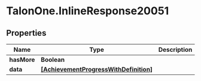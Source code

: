 # TalonOne.InlineResponse20051

## Properties

Name | Type | Description | Notes
------------ | ------------- | ------------- | -------------
**hasMore** | **Boolean** |  | 
**data** | [**[AchievementProgressWithDefinition]**](AchievementProgressWithDefinition.md) |  | 


